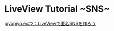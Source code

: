 # LiveView Tutorial ~SNS~

[piyopiyo.ex#2：LiveViewで匿名SNSを作ろう](https://qiita.com/t-yamanashi/items/89b63335d5a3d87efea6)
